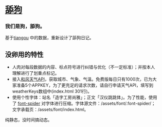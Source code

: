 # [舔狗](https://we.dog/)
### 我们是狗，舔狗。
基于[tiangou](https://github.com/hhx546642451/tiangou) 中的数据，重新设计了舔狗日记。
## 没卵用的特性
- 人肉对每段数据的内容、标点符号进行纠错与优化（不一定标准）；并按本人理解进行了划重点标记。
- 接入[和风天气API](https://dev.heweather.com/)，获取城市、气象、气温。免费版每日只有1000次，已为大家准备5个APPKEY，为了更充足的请求次数，请自行申请天气API，填写到weatherKeys数组中(index.html 301行)。
- 使用个性字体：站名「造字工房尚雅」；正文「汉仪跳跳体」。为了性能，使用了 [font-spider](https://github.com/aui/font-spider) 对字体进行压缩。字体源文件：/assets/font/.font-spider/；文字承载页：/assets/font/index.html。

纯静态，没时间搞动态。
